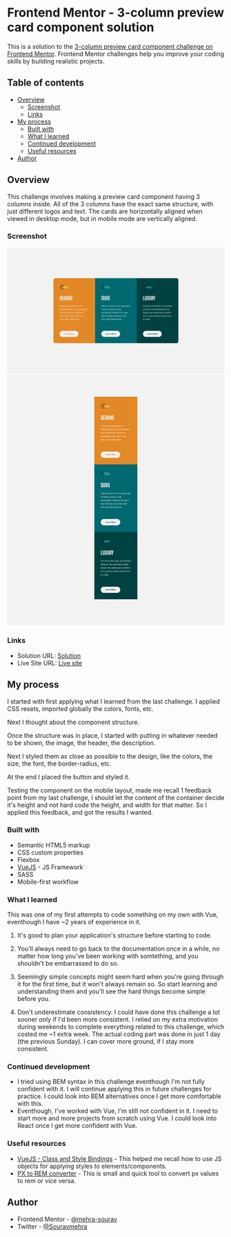 # Frontend Mentor - 3-column preview card component solution

This is a solution to the [3-column preview card component challenge on Frontend Mentor](https://www.frontendmentor.io/challenges/3column-preview-card-component-pH92eAR2-). Frontend Mentor challenges help you improve your coding skills by building realistic projects. 

## Table of contents

- [Overview](#overview)
  - [Screenshot](#screenshot)
  - [Links](#links)
- [My process](#my-process)
  - [Built with](#built-with)
  - [What I learned](#what-i-learned)
  - [Continued development](#continued-development)
  - [Useful resources](#useful-resources)
- [Author](#author)

## Overview

This challenge involves making a preview card component having 3 columns inside. All
of the 3 columns have the exact same structure, with just different logos and text.
The cards are horizontally aligned when viewed in desktop mode, but in mobile mode
are vertically aligned. 

### Screenshot

![3-column preview card component screenshot (desktop mode)](./src/assets/images/screenshot-desktop.png)
![3-column preview card component screenshot (mobile mode)](./src/assets/images/screenshot-mobile.png)

### Links

- Solution URL: [Solution](https://your-solution-url.com)
- Live Site URL: [Live site](https://your-live-site-url.com)

## My process

I started with first applying what I learned from the last challenge. I applied CSS resets, imported globally the colors, fonts, etc.

Next I thought about the component structure. 

Once the structure was in place, I started with putting in whatever needed to be shown, the image, the header, the description.

Next I styled them as close as possible to the design, like the colors, the size, the font, the border-radius, etc.

At the end I placed the button and styled it. 

Testing the component on the mobile layout, made me recall 1 feedback point from my last challenge, I should let the content of the container decide it's height and not hard code the height, and width for that matter. So I applied this feedback, and got the results I wanted.

### Built with

- Semantic HTML5 markup
- CSS custom properties
- Flexbox
- [VueJS](https://vuejs.org/) - JS Framework
- SASS
- Mobile-first workflow

### What I learned

This was one of my first attempts to code something on my own with Vue, eventhough I have ~2 years of experience in it.

1. It's good to plan your application's structure before starting to code.

2. You'll always need to go back to the documentation once in a while, no matter how long you've been working with somtething, and you shouldn't be embarrassed to do so.

3. Seemingly simple concepts might seem hard when you're going through it for the first time, but it won't always remain so. So start learning and understanding them and you'll see the hard things become simple before you.

4. Don't underestimate consistency. I could have done this challenge a lot sooner only if I'd been more consistent. I relied on my extra motivation during weekends to complete everything related to this challenge, which costed me ~1 extra week. The actual coding part was done in just 1 day (the previous Sunday). I can cover more ground, if I stay more consistent.

### Continued development

- I tried using BEM syntax in this challenge eventhough I'm not fully confident with it. I will continue applying this in future challenges for practice. I could look into BEM alternatives once I get more comfortable with this.
- Eventhough, I've worked with Vue, I'm still not confident in it. I need to start more and more projects from scratch using Vue. I could look into React once I get more confident with Vue.

### Useful resources

- [VueJS - Class and Style Bindings](https://vuejs.org/guide/essentials/class-and-style.html) - This helped me recall how to use JS objects for applying styles to elements/components.
- [PX to REM converter](https://nekocalc.com/px-to-rem-converter) - This is small and quick tool to convert px values to rem or vice versa.

## Author

- Frontend Mentor - [@mehra-sourav](https://www.frontendmentor.io/profile/mehra-sourav)
- Twitter - [@Souravmehra](https://www.twitter.com/Souravmehra)
